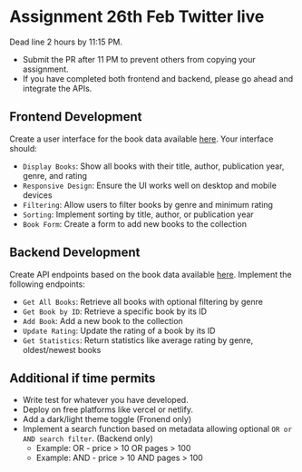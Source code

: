 # Assignment 26th Feb Twitter live

Dead line 2 hours by 11:15 PM.

- Submit the PR after 11 PM to prevent others from copying your assignment.
- If you have completed both frontend and backend, please go ahead and integrate the APIs.

## Frontend Development

Create a user interface for the book data available [here](./books.json). Your interface should:

- `Display Books`: Show all books with their title, author, publication year, genre, and rating
- `Responsive Design`: Ensure the UI works well on desktop and mobile devices
- `Filtering`: Allow users to filter books by genre and minimum rating
- `Sorting`: Implement sorting by title, author, or publication year
- `Book Form`: Create a form to add new books to the collection

## Backend Development

Create API endpoints based on the book data available [here](./books.json). Implement the following endpoints:

- `Get All Books`: Retrieve all books with optional filtering by genre
- `Get Book by ID`: Retrieve a specific book by its ID
- `Add Book`: Add a new book to the collection
- `Update Rating`: Update the rating of a book by its ID
- `Get Statistics`: Return statistics like average rating by genre, oldest/newest books

## Additional if time permits

- Write test for whatever you have developed.
- Deploy on free platforms like vercel or netlify.
- Add a dark/light theme toggle (Fronend only)
- Implement a search function based on metadata allowing optional `OR or AND search filter`. (Backend only)
    - Example: OR - price > 10 OR pages > 100
    - Example: AND - price > 10 AND pages > 100
